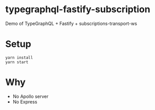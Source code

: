 # typegraphql-fastify-subscription

Demo of TypeGraphQL + Fastify + subscriptions-transport-ws

# Setup

```
yarn install
yarn start
```


# Why

- No Apollo server
- No Express
